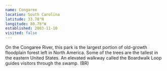 ```yaml
---
name: Congaree
location: South Carolina
latitude: 33.78°N
longitude: 80.78°W
established: 2003-11-10
visited: false
---
```


On the Congaree River, this park is the largest portion of old-growth floodplain forest left in North America. Some of the trees are the tallest in the eastern United States. An elevated walkway called the Boardwalk Loop guides visitors through the swamp. (BR)
